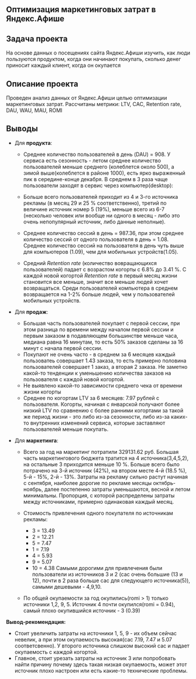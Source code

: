 
## Оптимизация маркетинговых затрат в Яндекс.Афише
## Задача проекта
На основе данных о посещениях сайта Яндекс.Афиши изучить, как люди пользуются продуктом, когда они начинают покупать, сколько денег приносит каждый клиент, когда он окупается

## Описание проекта
Проведен анализ данных от Яндекс.Афиши целью оптимизации маркетинговых затрат. Рассчитаны метрики: LTV, CAC, Retention rate, DAU, WAU, MAU, ROMI

## Выводы
- Для **продукта**:
    - Среднее количество пользователей в день (DAU) = 908. У сервиса есть сезонность - летом среднее количество пользователей меньше среднего (колеблется около 500), а зимой выше(колеблется в районе 1000), есть ярко выраженный пик в середине-конце декабря. В среднем в 3 раза чаще пользователи заходят в сервис через компьютер(desktop):

  - Больше всего пользователей приходит из 4 и 3-го источника рекламы (в месяц 29 и 25 % соответственно), третий по величине источник номер 5 (19%), меньше всего из 6-7 (несколько человек или вообще ни одного в месяц - либо это очень непопулярный источник, либо данные неполные).
 
   - Среднее количество сессий в  день  = 987.36, при этом среднее количество сессий от одного пользователя в  день  = 1.08. Среднее количество сессий на пользователя в день чуть выше для компьютеров (1.09), чем для мобильных устройств(1.05).
   
   - Средний *Retention rate* (количество вовращающихся пользователей) падает с возрастом когорты с 6.8% до 3.41 %.  С каждой новой когортой *Retention rate* в первый месяц жизни становится все меньше, значит все меньше людей хочет возвращаться.  Среди пользователей компьютера в среднем возвращается на 1-2% больше людей, чем у пользователей мобильных устройств.

- Для **продаж**:
    * Большая часть пользователей покупает с первой сессии, при этом  разница по времени между началом первой сессии и первым заказом в подавляющем большинстве меньше часа, медиана равна 16 минутам, то есть 50% заказов сделаны за 16 минут с начала первой сессии. 
    * Покупают не очень часто - в среднем за 6 месяцев каждый пользоватеь совершает 1.43 заказа, то есть примерно половина пользователей совершает 1 заказ, а вторая 2 заказа. Не заметно какой-то тенденции к уменьшению количества заказов на пользователя с каждой новой когортой.
    * Не выявлено какой-то зависимости среднего чека от времени жизни когорты  
    * Среднее по когортам LTV за 6 месяцев: 7.97 рублей с пользователя. Когорты, начиная с январской получают более низкий LTV по сравнению с более ранними когортами за такой же период жизни - это либо из-за сезонности, либо из-за каких-то внутренних изменений сервиса, которые заставляют пользователей меньше покупать.
   
- Для **маркетинга**:
   
     * Всего за год на маркетинг потратили 329131.62 руб.  Большая часть маркетингового бюджета тратится на 4 источника(3,4,5,2), на остальные 3 приходится меньше 10 %. Больше всего было потрачено на 3-й источник (42%), на втором месте 4-й (18.5 %), 5-й - 15%,  2-й - 13%. Затраты на рекламу сильно растут начиная с сентября, наиболее дорогие по рекламе месяцы октябрь-ноябрь, далее постепенно затраты уменьшаются, весной и летом минимальны. Пропорция, с которой распределены затраты между источниками, примерно одинаковая каждый месяц.  
     * Стоимость привлечения одного покупателя по источникам рекламы:
        - 3 = 13.49
        - 2	= 12.21
        - 5	= 7.47
        - 1	= 7.19
        - 4	= 5.93
        - 9	= 5.07
        - 10 = 4.38
        Самыми дорогими для привлечения были пользователи из источников 3 и 2 (сас очень большие (13 и 12), почти в 2 раза больше сас для следующего источника(5)), самыми дешевыми - 4,9,10.

     * По общей окупаемости за год окупились(romi > 1) только источники 1,2, 9, 5. Источник 4 почти окупился(romi = 0.94), самый плохо окупившийся источник - 3 (0.39)
        
  
**Вывод-рекомендация:**

 - Стоит увеличить затраты на источники  1, 5, 9 - их объем сейчас невелик, а при этом окупаемость высокая(cac 7.19, 7.47 и 5.07 соответсвенно). У второго источника слишком высокий сас и падает окупаемость с каждой когортой. 
 - Главное, стоит урезать затраты на источник 3 или попробовать найти причину почему здесь такая низкая окупаемость, может этот источник плохо настроен или есть какие-то технические проблемы.
